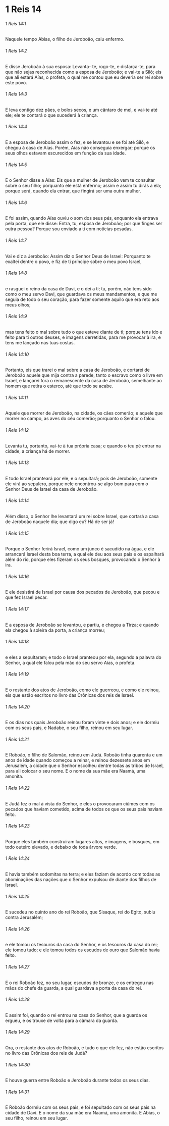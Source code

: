 # 1 Reis 14

###### 1 Reis 14:1

Naquele tempo Abias, o filho de Jeroboão, caiu enfermo.

###### 1 Reis 14:2

E disse Jeroboão à sua esposa: Levanta- te, rogo-te, e disfarça-te, para que não sejas reconhecida como a esposa de Jeroboão; e vai-te a Siló; eis que ali estará Aías, o profeta, o qual me contou que eu deveria ser rei sobre este povo.

###### 1 Reis 14:3

E leva contigo dez pães, e bolos secos, e um cântaro de mel, e vai-te até ele; ele te contará o que sucederá à criança.

###### 1 Reis 14:4

E a esposa de Jeroboão assim o fez, e se levantou e se foi até Siló, e chegou à casa de Aías. Porém, Aías não conseguia enxergar; porque os seus olhos estavam escurecidos em função da sua idade.

###### 1 Reis 14:5

E o Senhor disse a Aías: Eis que a mulher de Jeroboão vem te consultar sobre o seu filho; porquanto ele está enfermo; assim e assim tu dirás a ela; porque será, quando ela entrar, que fingirá ser uma outra mulher.

###### 1 Reis 14:6

E foi assim, quando Aías ouviu o som dos seus pés, enquanto ela entrava pela porta, que ele disse: Entra, tu, esposa de Jeroboão; por que finges ser outra pessoa? Porque sou enviado a ti com notícias pesadas.

###### 1 Reis 14:7

Vai e diz a Jeroboão: Assim diz o Senhor Deus de Israel: Porquanto te exaltei dentre o povo, e fiz de ti príncipe sobre o meu povo Israel,

###### 1 Reis 14:8

e rasguei o reino da casa de Davi, e o dei a ti; tu, porém, não tens sido como o meu servo Davi, que guardava os meus mandamentos, e que me seguia de todo o seu coração, para fazer somente aquilo que era reto aos meus olhos;

###### 1 Reis 14:9

mas tens feito o mal sobre tudo o que esteve diante de ti; porque tens ido e feito para ti outros deuses, e imagens derretidas, para me provocar à ira, e tens me lançado nas tuas costas.

###### 1 Reis 14:10

Portanto, eis que trarei o mal sobre a casa de Jeroboão, e cortarei de Jeroboão aquele que mija contra a parede, tanto o escravo como o livre em Israel, e lançarei fora o remanescente da casa de Jeroboão, semelhante ao homem que retira o esterco, até que todo se acabe.

###### 1 Reis 14:11

Aquele que morrer de Jeroboão, na cidade, os cães comerão; e aquele que morrer no campo, as aves do céu comerão; porquanto o Senhor o falou.

###### 1 Reis 14:12

Levanta tu, portanto, vai-te à tua própria casa; e quando o teu pé entrar na cidade, a criança há de morrer.

###### 1 Reis 14:13

E todo Israel pranteará por ele, e o sepultará; pois de Jeroboão, somente ele virá ao sepulcro, porque nele encontrou-se algo bom para com o Senhor Deus de Israel da casa de Jeroboão.

###### 1 Reis 14:14

Além disso, o Senhor lhe levantará um rei sobre Israel, que cortará a casa de Jeroboão naquele dia; que digo eu? Há de ser já!

###### 1 Reis 14:15

Porque o Senhor ferirá Israel, como um junco é sacudido na água, e ele arrancará Israel desta boa terra, a qual ele deu aos seus pais e os espalhará além do rio, porque eles fizeram os seus bosques, provocando o Senhor à ira.

###### 1 Reis 14:16

E ele desistirá de Israel por causa dos pecados de Jeroboão, que pecou e que fez Israel pecar.

###### 1 Reis 14:17

E a esposa de Jeroboão se levantou, e partiu, e chegou a Tirza; e quando ela chegou à soleira da porta, a criança morreu;

###### 1 Reis 14:18

e eles a sepultaram; e todo o Israel pranteou por ela, segundo a palavra do Senhor, a qual ele falou pela mão do seu servo Aías, o profeta.

###### 1 Reis 14:19

E o restante dos atos de Jeroboão, como ele guerreou, e como ele reinou, eis que estão escritos no livro das Crônicas dos reis de Israel.

###### 1 Reis 14:20

E os dias nos quais Jeroboão reinou foram vinte e dois anos; e ele dormiu com os seus pais, e Nadabe, o seu filho, reinou em seu lugar.

###### 1 Reis 14:21

E Roboão, o filho de Salomão, reinou em Judá. Roboão tinha quarenta e um anos de idade quando começou a reinar, e reinou dezessete anos em Jerusalém, a cidade que o Senhor escolheu dentre todas as tribos de Israel, para ali colocar o seu nome. E o nome da sua mãe era Naamá, uma amonita.

###### 1 Reis 14:22

E Judá fez o mal à vista do Senhor, e eles o provocaram ciúmes com os pecados que haviam cometido, acima de todos os que os seus pais haviam feito.

###### 1 Reis 14:23

Porque eles também construíram lugares altos, e imagens, e bosques, em todo outeiro elevado, e debaixo de toda árvore verde.

###### 1 Reis 14:24

E havia também sodomitas na terra; e eles faziam de acordo com todas as abominações das nações que o Senhor expulsou de diante dos filhos de Israel.

###### 1 Reis 14:25

E sucedeu no quinto ano do rei Roboão, que Sisaque, rei do Egito, subiu contra Jerusalém;

###### 1 Reis 14:26

e ele tomou os tesouros da casa do Senhor, e os tesouros da casa do rei; ele tomou tudo; e ele tomou todos os escudos de ouro que Salomão havia feito.

###### 1 Reis 14:27

E o rei Roboão fez, no seu lugar, escudos de bronze, e os entregou nas mãos do chefe da guarda, a qual guardava a porta da casa do rei.

###### 1 Reis 14:28

E assim foi, quando o rei entrou na casa do Senhor, que a guarda os ergueu, e os trouxe de volta para a câmara da guarda.

###### 1 Reis 14:29

Ora, o restante dos atos de Roboão, e tudo o que ele fez, não estão escritos no livro das Crônicas dos reis de Judá?

###### 1 Reis 14:30

E houve guerra entre Roboão e Jeroboão durante todos os seus dias.

###### 1 Reis 14:31

E Roboão dormiu com os seus pais, e foi sepultado com os seus pais na cidade de Davi. E o nome da sua mãe era Naamá, uma amonita. E Abias, o seu filho, reinou em seu lugar.

